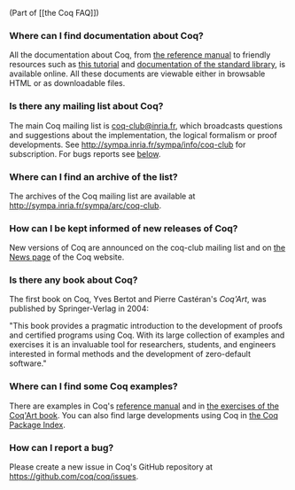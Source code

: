 (Part of [[the Coq FAQ]])

### Where can I find documentation about Coq?

All the documentation about Coq, from [the reference manual](https://coq.inria.fr/refman/) to friendly resources such as [this tutorial](https://coq.inria.fr/tutorial-nahas) and [documentation of the standard library](https://coq.inria.fr/library/), is available online. All these documents are viewable either in browsable HTML or as downloadable files.

### Is there any mailing list about Coq?

The main Coq mailing list is [coq-club@inria.fr](mailto:coq-club@inria.fr), which broadcasts questions and suggestions about the implementation, the logical formalism or proof developments. See http://sympa.inria.fr/sympa/info/coq-club for subscription. For bugs reports see [below](#how-can-i-report-a-bug).

### Where can I find an archive of the list?

The archives of the Coq mailing list are available at http://sympa.inria.fr/sympa/arc/coq-club.

### How can I be kept informed of new releases of Coq?

New versions of Coq are announced on the coq-club mailing list and on [the News page](https://coq.inria.fr/news/) of the Coq website.

### Is there any book about Coq?

The first book on Coq, Yves Bertot and Pierre Castéran's _Coq'Art_, was published by Springer-Verlag in 2004:

"This book provides a pragmatic introduction to the development of proofs and certified programs using Coq. With its large collection of examples and exercises it is an invaluable tool for researchers, students, and engineers interested in formal methods and the development of zero-default software."

### Where can I find some Coq examples?

There are examples in Coq's [reference manual](https://coq.inria.fr/refman/) and in [the exercises of the Coq'Art book](http://www.labri.fr/perso/casteran/CoqArt/). You can also find large developments using Coq in [the Coq Package Index](http://coq.inria.fr/packages).

### How can I report a bug?

Please create a new issue in Coq's GitHub repository at https://github.com/coq/coq/issues.